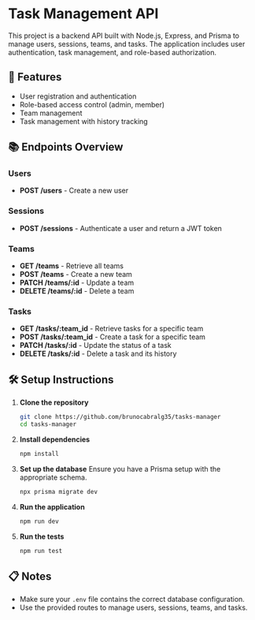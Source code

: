 # Task Management API

This project is a backend API built with Node.js, Express, and Prisma to manage users, sessions, teams, and tasks. The application includes user authentication, task management, and role-based authorization.

## 🚀 Features

- User registration and authentication
- Role-based access control (admin, member)
- Team management
- Task management with history tracking

## 📚 Endpoints Overview

### **Users**

- **POST /users** - Create a new user

### **Sessions**

- **POST /sessions** - Authenticate a user and return a JWT token

### **Teams**

- **GET /teams** - Retrieve all teams
- **POST /teams** - Create a new team
- **PATCH /teams/:id** - Update a team
- **DELETE /teams/:id** - Delete a team

### **Tasks**

- **GET /tasks/:team_id** - Retrieve tasks for a specific team
- **POST /tasks/:team_id** - Create a task for a specific team
- **PATCH /tasks/:id** - Update the status of a task
- **DELETE /tasks/:id** - Delete a task and its history

## 🛠️ Setup Instructions

1. **Clone the repository**

   ```bash
   git clone https://github.com/brunocabralg35/tasks-manager
   cd tasks-manager
   ```

2. **Install dependencies**

   ```bash
   npm install
   ```

3. **Set up the database**
   Ensure you have a Prisma setup with the appropriate schema.

   ```bash
   npx prisma migrate dev
   ```

4. **Run the application**

   ```bash
   npm run dev
   ```

5. **Run the tests**
   ```bash
   npm run test
   ```

## 📋 Notes

- Make sure your `.env` file contains the correct database configuration.
- Use the provided routes to manage users, sessions, teams, and tasks.

